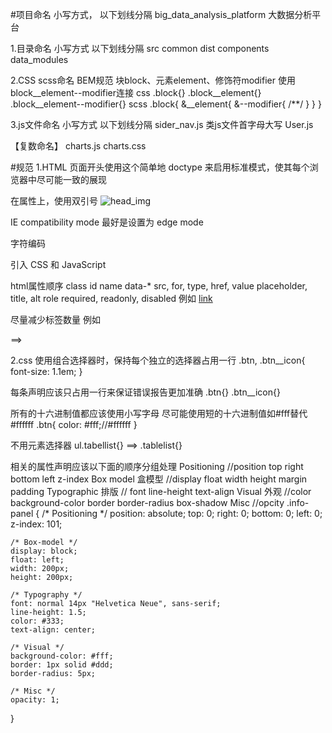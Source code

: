 #项目命名
小写方式， 以下划线分隔 
big_data_analysis_platform 大数据分析平台

1.目录命名
小写方式 以下划线分隔 
src common dist components data_modules

2.CSS scss命名
BEM规范 块block、元素element、修饰符modifier 使用 block__element--modifier连接
css 
.block{} 
.block__element{} 
.block__element--modifier{}
scss 
.block{
	&__element{
		&--modifier{
			/**/
		}
	}
}

3.js文件命名
小写方式 以下划线分隔 
sider_nav.js
类js文件首字母大写
User.js

【复数命名】 charts.js charts.css 

#规范
1.HTML
页面开头使用这个简单地 doctype 来启用标准模式，使其每个浏览器中尽可能一致的展现 <!DOCTYPE html>

在属性上，使用双引号  <img src="head_img.png" alt="head_img">

IE compatibility mode 最好是设置为 edge mode <meta http-equiv="X-UA-Compatible" content="IE=Edge">

字符编码 <meta charset="UTF-8">

引入 CSS 和 JavaScript 
<link rel="stylesheet" href="common.css">
<style>
    /* ... */
</style>
<script src="code-guide.js"></script>

html属性顺序
class
id
name
data-*
src, for, type, href, value
placeholder, title, alt
 role
required, readonly, disabled
例如
<a id="" class="" data-modal="" href="#">link</a>

尽量减少标签数量 例如
<div class="head">
    <img src="">
</div>
==> 
<img class="head" src="">



2.css 
使用组合选择器时，保持每个独立的选择器占用一行
.btn,
.btn__icon{
	font-size: 1.1em;
}

每条声明应该只占用一行来保证错误报告更加准确
.btn{}
.btn__icon{}

所有的十六进制值都应该使用小写字母 尽可能使用短的十六进制值如#fff替代#ffffff
.btn{
	color: #fff;//#ffffff
}

不用元素选择器
ul.tabellist{} 
==> 
.tablelist{}

相关的属性声明应该以下面的顺序分组处理
Positioning //position top right bottom left z-index
Box model 盒模型 //display float width height margin padding
Typographic 排版 // font line-height text-align
Visual 外观 //color background-color border border-radius box-shadow
Misc //opcity
.info-panel {
    /* Positioning */
    position: absolute;
    top: 0;
    right: 0;
    bottom: 0;
    left: 0;
    z-index: 101;

    /* Box-model */
    display: block;
    float: left;
    width: 200px;
    height: 200px;

    /* Typography */
    font: normal 14px "Helvetica Neue", sans-serif;
    line-height: 1.5;
    color: #333;
    text-align: center;

    /* Visual */
    background-color: #fff;
    border: 1px solid #ddd;
    border-radius: 5px;

    /* Misc */
    opacity: 1;
}

